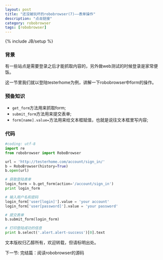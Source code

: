 ```yaml
---
layout: post
title: "还没被玩坏的robobrowser(7)——表单操作"
description: "点击链接"
category: robobrowser
tags: [robobrowser]
---
```

{% include JB/setup %}

### 背景  

有一些站点是需要登录之后才能抓取内容的，另外做web测试的时候登录是家常便饭。

这一节里我们就以登陆testerhome为例，讲解一下robobrowser中form的操作。

### 预备知识

* ```get_form```方法用来抓取form;
* ```submit_form```方法用来提交表单;
* ```form[name].value=```方法用来给文本框赋值，也就是说往文本框里写内容;

### 代码

```python
#coding: utf-8
import re
from robobrowser import RoboBrowser

url = 'http://testerhome.com/account/sign_in/'
b = RoboBrowser(history=True)
b.open(url)

# 获取登陆表单
login_form = b.get_form(action='/account/sign_in')
print login_form

# 输入用户名和密码
login_form['user[login]'].value = 'your account'
login_form['user[password]'].value = 'your password'

# 提交表单
b.submit_form(login_form)

# 打印登陆成功的信息
print b.select('.alert.alert-success')[0].text

```


文本版权归乙醇所有，欢迎转载，但请标明出处。

下一节: 完结篇：阅读robobrowser的源码
